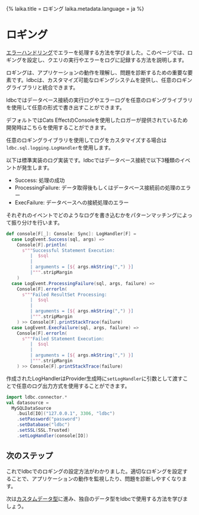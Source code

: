 {%
  laika.title = ロギング
  laika.metadata.language = ja
%}

# ロギング

[エラーハンドリング](/ja/tutorial/Error-Handling.md)でエラーを処理する方法を学びました。このページでは、ロギングを設定し、クエリの実行やエラーをログに記録する方法を説明します。

ロギングは、アプリケーションの動作を理解し、問題を診断するための重要な要素です。ldbcは、カスタマイズ可能なロギングシステムを提供し、任意のロギングライブラリと統合できます。

ldbcではデータベース接続の実行ログやエラーログを任意のロギングライブラリを使用して任意の形式で書き出すことができます。

デフォルトではCats EffectのConsoleを使用したロガーが提供されているため開発時はこちらを使用することができます。

任意のロギングライブラリを使用してログをカスタマイズする場合は`ldbc.sql.logging.LogHandler`を使用します。

以下は標準実装のログ実装です。ldbcではデータベース接続で以下3種類のイベントが発生します。

- Success: 処理の成功
- ProcessingFailure: データ取得後もしくはデータベース接続前の処理のエラー
- ExecFailure: データベースへの接続処理のエラー

それぞれのイベントでどのようなログを書き込むかをパターンマッチングによって振り分けを行います。

```scala 3
def console[F[_]: Console: Sync]: LogHandler[F] =
  case LogEvent.Success(sql, args) =>
    Console[F].println(
      s"""Successful Statement Execution:
         |  $sql
         |
         | arguments = [${ args.mkString(",") }]
         |""".stripMargin
    )
  case LogEvent.ProcessingFailure(sql, args, failure) =>
    Console[F].errorln(
      s"""Failed ResultSet Processing:
         |  $sql
         |
         | arguments = [${ args.mkString(",") }]
         |""".stripMargin
    ) >> Console[F].printStackTrace(failure)
  case LogEvent.ExecFailure(sql, args, failure) =>
    Console[F].errorln(
      s"""Failed Statement Execution:
         |  $sql
         |
         | arguments = [${ args.mkString(",") }]
         |""".stripMargin
    ) >> Console[F].printStackTrace(failure)
```

作成されたLogHandlerはProvider生成時に`setLogHandler`に引数として渡すことで任意のログ出力方式を使用することができます。

```scala 3
import ldbc.connector.*
val datasource =
  MySQLDataSource
    .build[IO]("127.0.0.1", 3306, "ldbc")
    .setPassword("password")
    .setDatabase("ldbc")
    .setSSL(SSL.Trusted)
    .setLogHandler(console[IO])
```

## 次のステップ

これでldbcでのロギングの設定方法がわかりました。適切なロギングを設定することで、アプリケーションの動作を監視したり、問題を診断しやすくなります。

次は[カスタムデータ型](/ja/tutorial/Custom-Data-Type.md)に進み、独自のデータ型をldbcで使用する方法を学びましょう。
